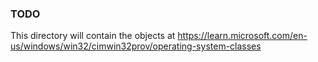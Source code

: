 ### TODO
This directory will contain the objects at https://learn.microsoft.com/en-us/windows/win32/cimwin32prov/operating-system-classes